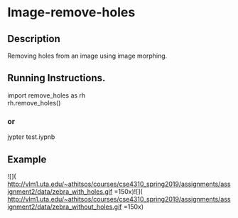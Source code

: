 # Image-remove-holes
## Description
Removing holes from an image using image morphing.
## Running Instructions.
import remove_holes as rh</br>
rh.remove_holes()
### or
jypter test.iypnb
## Example
![]( http://vlm1.uta.edu/~athitsos/courses/cse4310_spring2019/assignments/assignment2/data/zebra_with_holes.gif =150x)![]( http://vlm1.uta.edu/~athitsos/courses/cse4310_spring2019/assignments/assignment2/data/zebra_without_holes.gif =150x)
